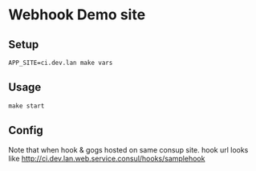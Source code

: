 Webhook Demo site
=================

## Setup

```
APP_SITE=ci.dev.lan make vars
```

## Usage

```
make start
```

## Config

Note that when hook & gogs hosted on same consup site. hook url looks like 
http://ci.dev.lan.web.service.consul/hooks/samplehook

